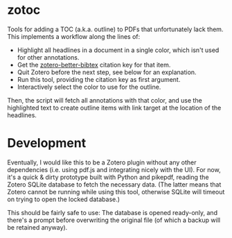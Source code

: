 # zotoc

Tools for adding a TOC (a.k.a. outline) to PDFs that unfortunately lack them.
This implements a workflow along the lines of:

- Highlight all headlines in a document in a single color, which isn't used for
  other annotations.
- Get the [zotero-better-bibtex](https://github.com/retorquere/zotero-better-bibtex) citation key for that item.
- Quit Zotero before the next step, see below for an explanation.
- Run this tool, providing the citation key as first argument.
- Interactively select the color to use for the outline.

Then, the script will fetch all annotations with that color, and use the
highlighted text to create outline items with link target at the location of
the headlines.


# Development

Eventually, I would like this to be a Zotero plugin without any other
dependencies (i.e. using pdf.js and integrating nicely with the UI).
For now, it's a quick & dirty prototype built with Python and
pikepdf, reading the Zotero SQLite database to fetch the necessary data.
(The latter means that Zotero cannot be running while using this tool, 
otherwise SQLite will timeout on trying to open the locked database.)

This should be fairly safe to use: The database is opened ready-only, and
there's a prompt before overwriting the original file (of which a backup will 
be retained anyway).
